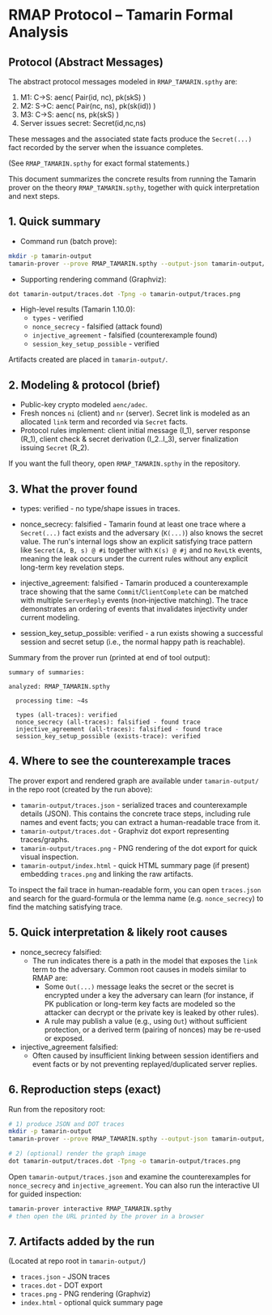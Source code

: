 # RMAP Protocol – Tamarin Formal Analysis

## Protocol (Abstract Messages)

The abstract protocol messages modeled in `RMAP_TAMARIN.spthy` are:

1. M1: C→S: aenc( Pair(id, nc), pk(skS) )
2. M2: S→C: aenc( Pair(nc, ns), pk(sk(id)) )
3. M3: C→S: aenc( ns, pk(skS) )
4. Server issues secret: Secret(id,nc,ns)

These messages and the associated state facts produce the `Secret(...)` fact recorded by the server when the issuance completes.

(See `RMAP_TAMARIN.spthy` for exact formal statements.)

This document summarizes the concrete results from running the Tamarin prover on the theory `RMAP_TAMARIN.spthy`, together with quick interpretation and next steps.

## 1. Quick summary

- Command run (batch prove):

```bash
mkdir -p tamarin-output
tamarin-prover --prove RMAP_TAMARIN.spthy --output-json tamarin-output/traces.json --output-dot tamarin-output/traces.dot -v
```

- Supporting rendering command (Graphviz):

```bash
dot tamarin-output/traces.dot -Tpng -o tamarin-output/traces.png
```

- High-level results (Tamarin 1.10.0):
  - `types` - verified
  - `nonce_secrecy` - falsified (attack found)
  - `injective_agreement` - falsified (counterexample found)
  - `session_key_setup_possible` - verified

Artifacts created are placed in `tamarin-output/`.

## 2. Modeling & protocol (brief)

- Public-key crypto modeled `aenc/adec`.
- Fresh nonces `ni` (client) and `nr` (server). Secret link is modeled as an allocated `link` term and recorded via `Secret` facts.
- Protocol rules implement: client initial message (I_1), server response (R_1), client check & secret derivation (I_2..I_3), server finalization issuing `Secret` (R_2).

If you want the full theory, open `RMAP_TAMARIN.spthy` in the repository.


## 3. What the prover found

- types: verified - no type/shape issues in traces.

- nonce_secrecy: falsified - Tamarin found at least one trace where a `Secret(...)` fact exists and the adversary (`K(...)`) also knows the secret value. The run's internal logs show an explicit satisfying trace pattern like `Secret(A, B, s) @ #i` together with `K(s) @ #j` and no `RevLtk` events, meaning the leak occurs under the current rules without any explicit long-term key revelation steps.

- injective_agreement: falsified - Tamarin produced a counterexample trace showing that the same `Commit`/`ClientComplete` can be matched with multiple `ServerReply` events (non‑injective matching). The trace demonstrates an ordering of events that invalidates injectivity under current modeling.

- session_key_setup_possible: verified - a run exists showing a successful session and secret setup (i.e., the normal happy path is reachable).

Summary from the prover run (printed at end of tool output):
```
summary of summaries:

analyzed: RMAP_TAMARIN.spthy

  processing time: ~4s

  types (all-traces): verified
  nonce_secrecy (all-traces): falsified - found trace
  injective_agreement (all-traces): falsified - found trace
  session_key_setup_possible (exists-trace): verified
```

## 4. Where to see the counterexample traces

The prover export and rendered graph are available under `tamarin-output/` in the repo root (created by the run above):

- `tamarin-output/traces.json` - serialized traces and counterexample details (JSON). This contains the concrete trace steps, including rule names and event facts; you can extract a human-readable trace from it.
- `tamarin-output/traces.dot` - Graphviz dot export representing traces/graphs.
- `tamarin-output/traces.png` - PNG rendering of the dot export for quick visual inspection.
- `tamarin-output/index.html` - quick HTML summary page (if present) embedding `traces.png` and linking the raw artifacts.

To inspect the fail trace in human-readable form, you can open `traces.json` and search for the guard-formula or the lemma name (e.g. `nonce_secrecy`) to find the matching satisfying trace.

## 5. Quick interpretation & likely root causes

- nonce_secrecy falsified:
  - The run indicates there is a path in the model that exposes the `link` term to the adversary. Common root causes in models similar to RMAP are:
    - Some `Out(...)` message leaks the secret or the secret is encrypted under a key the adversary can learn (for instance, if PK publication or long-term key facts are modeled so the attacker can decrypt or the private key is leaked by other rules).
    - A rule may publish a value (e.g., using `Out`) without sufficient protection, or a derived term (pairing of nonces) may be re-used or exposed.
- injective_agreement falsified:
  - Often caused by insufficient linking between session identifiers and event facts or by not preventing replayed/duplicated server replies.

## 6. Reproduction steps (exact)

Run from the repository root:

```bash
# 1) produce JSON and DOT traces
mkdir -p tamarin-output
tamarin-prover --prove RMAP_TAMARIN.spthy --output-json tamarin-output/traces.json --output-dot tamarin-output/traces.dot -v

# 2) (optional) render the graph image
dot tamarin-output/traces.dot -Tpng -o tamarin-output/traces.png
```

Open `tamarin-output/traces.json` and examine the counterexamples for `nonce_secrecy` and `injective_agreement`. You can also run the interactive UI for guided inspection:

```bash
tamarin-prover interactive RMAP_TAMARIN.spthy
# then open the URL printed by the prover in a browser
```

## 7. Artifacts added by the run

(Located at repo root in `tamarin-output/`)

- `traces.json` - JSON traces
- `traces.dot` - DOT export
- `traces.png` - PNG rendering (Graphviz)
- `index.html` - optional quick summary page
